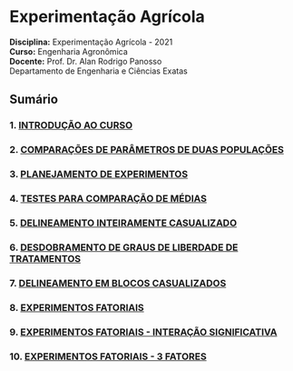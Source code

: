 Experimentação Agrícola
================

**Disciplina:** Experimentação Agrícola - 2021  
**Curso:** Engenharia Agronômica  
**Docente:** Prof. Dr. Alan Rodrigo Panosso  
Departamento de Engenharia e Ciências Exatas

<!-- badges: start -->
<!-- badges: end -->

## Sumário

### 1. [INTRODUÇÃO AO CURSO](https://arpanosso.github.io/experimentacao-agricola-unesp-fcav/Docs/cap01.html)

### 2. [COMPARAÇÕES DE PARÂMETROS DE DUAS POPULAÇÕES](https://arpanosso.github.io/experimentacao-agricola-unesp-fcav/Docs/cap02.html)

### 3. [PLANEJAMENTO DE EXPERIMENTOS](https://arpanosso.github.io/experimentacao-agricola-unesp-fcav/Docs/cap03.html)

### 4. [TESTES PARA COMPARAÇÃO DE MÉDIAS](https://arpanosso.github.io/experimentacao-agricola-unesp-fcav/Docs/cap04.html)

### 5. [DELINEAMENTO INTEIRAMENTE CASUALIZADO](https://arpanosso.github.io/experimentacao-agricola-unesp-fcav/Docs/cap05.html)

### 6. [DESDOBRAMENTO DE GRAUS DE LIBERDADE DE TRATAMENTOS](https://arpanosso.github.io/experimentacao-agricola-unesp-fcav/Docs/cap06.html)

### 7. [DELINEAMENTO EM BLOCOS CASUALIZADOS](https://arpanosso.github.io/experimentacao-agricola-unesp-fcav/Docs/cap07.html)

### 8. [EXPERIMENTOS FATORIAIS](https://arpanosso.github.io/experimentacao-agricola-unesp-fcav/Docs/cap08.html)

### 9. [EXPERIMENTOS FATORIAIS - INTERAÇÃO SIGNIFICATIVA](https://arpanosso.github.io/experimentacao-agricola-unesp-fcav/Docs/cap09.html)

### 10. [EXPERIMENTOS FATORIAIS - 3 FATORES](https://arpanosso.github.io/experimentacao-agricola-unesp-fcav/Docs/cap10.html)
